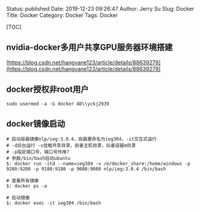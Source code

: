 Status: published
Date: 2019-12-23 09:26:47
Author: Jerry Su
Slug: Docker
Title: Docker
Category: Docker 
Tags: Docker

[TOC]

## nvidia-docker多用户共享GPU服务器环境搭建

[https://blog.csdn.net/hangvane123/article/details/88639279](https://blog.csdn.net/hangvane123/article/details/88639279)

## docker授权非root用户

`sudo usermod -a -G docker AD\\yckj2939`

## docker镜像启动

```
# 启动容器镜像nlp/ieg:3.0.4，容器重命名为ieg304，-it交互式运行 
# -d后台运行 -v挂载共享目录，前者主机目录，后者容器m目录
# -p指定端口号，端口号作用?
# 参数/bin/bash启动ubuntu
$: docker run -itd --name=ieg304 -v /e/docker_share:/home/windows -p 9280:9280 -p 9180:9180 -p 9080:9080 nlp/ieg:3.0.4 /bin/bash

# 查看所有镜像
$: docker ps -a

# 启动镜像
$: docker exec -it ieg304 /bin/bash
```
